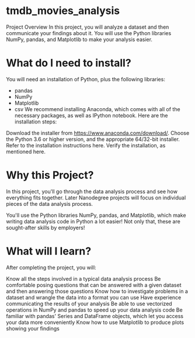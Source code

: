 # tmdb_movies_analysis
Project Overview
In this project, you will analyze a dataset and then communicate your findings about it. You will use the Python libraries NumPy, pandas, and Matplotlib to make your analysis easier.

# What do I need to install?
You will need an installation of Python, plus the following libraries:

* pandas
* NumPy
* Matplotlib
* csv
We recommend installing Anaconda, which comes with all of the necessary packages, as well as IPython notebook. Here are the installation steps:

Download the installer from https://www.anaconda.com/download/. Choose the Python 3.6 or higher version, and the appropriate 64/32-bit installer.
Refer to the installation instructions here.
Verify the installation, as mentioned here.

# Why this Project?
In this project, you'll go through the data analysis process and see how everything fits together. Later Nanodegree projects will focus on individual pieces of the data analysis process.

You'll use the Python libraries NumPy, pandas, and Matplotlib, which make writing data analysis code in Python a lot easier! Not only that, these are sought-after skills by employers!

# What will I learn?
After completing the project, you will:

Know all the steps involved in a typical data analysis process
Be comfortable posing questions that can be answered with a given dataset and then answering those questions
Know how to investigate problems in a dataset and wrangle the data into a format you can use
Have experience communicating the results of your analysis
Be able to use vectorized operations in NumPy and pandas to speed up your data analysis code
Be familiar with pandas' Series and DataFrame objects, which let you access your data more conveniently
Know how to use Matplotlib to produce plots showing your findings